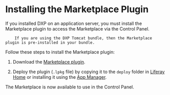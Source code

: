 # Installing the Marketplace Plugin

If you installed DXP on an application server, you must install the Marketplace plugin to access the Marketplace via the Control Panel.

``` note::
	If you are using the DXP Tomcat bundle, then the Marketplace plugin is pre-installed in your bundle.
```

Follow these steps to install the Marketplace plugin:

1. Download the [Marketplace plugin](https://www.liferay.com/marketplace/download).

2. Deploy the plugin (`.lpkg` file) by copying it to the `deploy` folder in [Liferay Home](../14-reference/liferay-home.md) or installing it using the [App Manager](./installing-and-managing-apps/managing-apps.md).

The Marketplace is now available to use in the Control Panel.